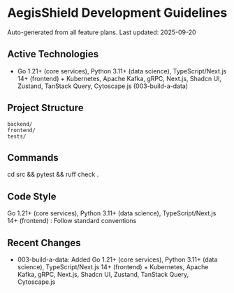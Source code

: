 ﻿# AegisShield Development Guidelines

Auto-generated from all feature plans. Last updated: 2025-09-20

## Active Technologies
- Go 1.21+ (core services), Python 3.11+ (data science), TypeScript/Next.js 14+ (frontend)   + Kubernetes, Apache Kafka, gRPC, Next.js, Shadcn UI, Zustand, TanStack Query, Cytoscape.js   (003-build-a-data)

## Project Structure
```
backend/
frontend/
tests/
```

## Commands
cd src && pytest && ruff check .

## Code Style
Go 1.21+ (core services), Python 3.11+ (data science), TypeScript/Next.js 14+ (frontend)  : Follow standard conventions

## Recent Changes
- 003-build-a-data: Added Go 1.21+ (core services), Python 3.11+ (data science), TypeScript/Next.js 14+ (frontend)   + Kubernetes, Apache Kafka, gRPC, Next.js, Shadcn UI, Zustand, TanStack Query, Cytoscape.js  

<!-- MANUAL ADDITIONS START -->
<!-- MANUAL ADDITIONS END -->
